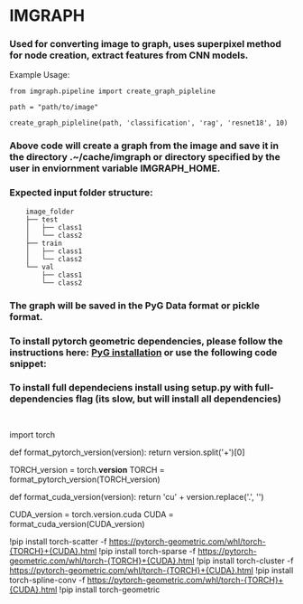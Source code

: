 # IMGRAPH 

### Used for converting image to graph, uses superpixel method for node creation, extract features from CNN models. 

Example Usage: 

```
from imgraph.pipeline import create_graph_pipleline

path = "path/to/image"

create_graph_pipleline(path, 'classification', 'rag', 'resnet18', 10)

```

### Above code will create a graph from the image and save it in the directory .~/cache/imgraph or directory specified by the user in enviornment variable IMGRAPH_HOME.


### Expected input folder structure: 

```
    image_folder
    ├── test
    │   ├── class1
    │   └── class2
    ├── train
    │   ├── class1
    │   └── class2
    └── val
        ├── class1
        └── class2
```


### The graph will be saved in the PyG Data format or pickle format.

### To install pytorch geometric dependencies, please follow the instructions here: [PyG installation](https://pytorch-geometric.readthedocs.io/en/latest/notes/installation.html) or use the following code snippet:

### To install full dependeciens install using setup.py with full-dependencies flag (its slow, but will install all dependencies)

```
    
```
import torch

def format_pytorch_version(version):
return version.split('+')[0]

TORCH_version = torch.__version__
TORCH = format_pytorch_version(TORCH_version)

def format_cuda_version(version):
return 'cu' + version.replace('.', '')

CUDA_version = torch.version.cuda
CUDA = format_cuda_version(CUDA_version)

!pip install torch-scatter     -f https://pytorch-geometric.com/whl/torch-{TORCH}+{CUDA}.html
!pip install torch-sparse      -f https://pytorch-geometric.com/whl/torch-{TORCH}+{CUDA}.html
!pip install torch-cluster     -f https://pytorch-geometric.com/whl/torch-{TORCH}+{CUDA}.html
!pip install torch-spline-conv -f https://pytorch-geometric.com/whl/torch-{TORCH}+{CUDA}.html
!pip install torch-geometric 

```




